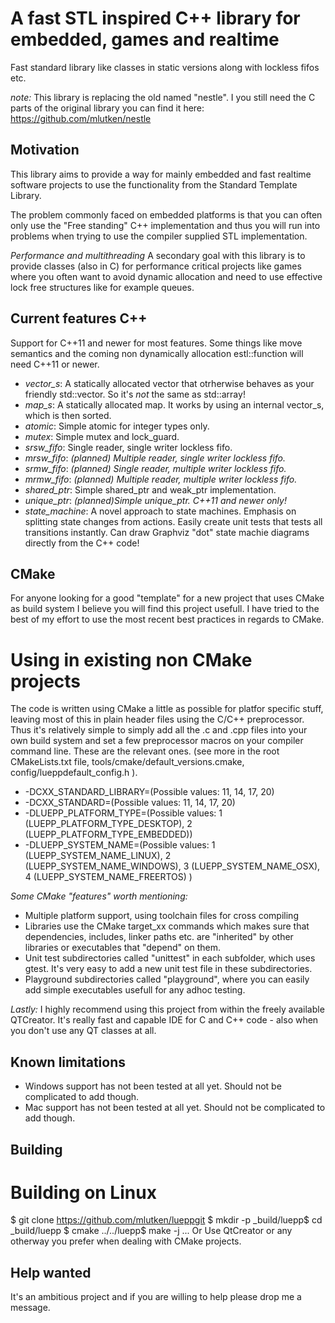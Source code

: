 A fast STL inspired C++ library for embedded, games and realtime
================================================================
Fast standard library like classes in static versions along with lockless fifos etc.

*note:* This library is replacing the old named "nestle". I you still need the C parts of the 
original library you can find it here: https://github.com/mlutken/nestle


Motivation
----------
This library aims to provide a way for mainly embedded and fast realtime software
projects to use the functionality from the Standard Template Library.

The problem commonly faced on embedded platforms is that you can often only
use the "Free standing" C++ implementation and thus you will run into problems
when trying to use the compiler supplied STL implementation.


*Performance and multithreading*
A secondary goal with this library is to provide classes (also in C) for performance critical
projects like games where you often want to avoid dynamic allocation and need to use effective
lock free structures like for example queues.


Current features C++
--------------------
Support for C++11 and newer for most features. Some things like move semantics and the
coming non dynamically allocation estl::function will need C++11 or newer.

- *vector_s*: A statically allocated vector that otrherwise behaves as your friendly std::vector.
  So it's _not_ the same as std::array!
- *map_s*: A statically allocated map. It works by using an internal vector_s, which is then sorted.
- *atomic*: Simple atomic for integer types only.
- *mutex*: Simple mutex and lock_guard.
- *srsw_fifo*: Single reader, single writer lockless fifo.
- *mrsw_fifo*: _(planned) Multiple reader, single writer lockless fifo._
- *srmw_fifo*: _(planned) Single reader, multiple writer lockless fifo._
- *mrmw_fifo*: _(planned) Multiple reader, multiple writer lockless fifo._
- *shared_ptr*: Simple shared_ptr and weak_ptr implementation.
- *unique_ptr*: _(planned)Simple unique_ptr. C++11 and newer only!_
- *state_machine*: A novel approach to state machines. Emphasis on splitting state changes from actions.
   Easily create unit tests that tests all transitions instantly. Can draw Graphviz "dot" state machie diagrams
   directly from the C++ code!



CMake
-----
For anyone looking for a good "template" for a new project that uses CMake as build
system I believe you will find this project usefull.
I have tried to the best of my effort to use the most recent best practices in regards
to CMake.

# Using in existing non CMake projects
The code is written using CMake a little as possible for platfor specific stuff, leaving most
of this in plain header files using the C/C++ preprocessor. Thus it's relatively simple to simply add
all the .c and .cpp files into your own build system and set a few preprocessor macros on your compiler
command line. These are the relevant ones. (see more in the root CMakeLists.txt file,
tools/cmake/default_versions.cmake, config/lueppdefault_config.h ).

- -DCXX_STANDARD_LIBRARY=(Possible values: 11, 14, 17, 20)
- -DCXX_STANDARD=(Possible values: 11, 14, 17, 20)
- -DLUEPP_PLATFORM_TYPE=(Possible values: 1 (LUEPP_PLATFORM_TYPE_DESKTOP), 2 (LUEPP_PLATFORM_TYPE_EMBEDDED))
- -DLUEPP_SYSTEM_NAME=(Possible values: 1 (LUEPP_SYSTEM_NAME_LINUX), 2 (LUEPP_SYSTEM_NAME_WINDOWS), 3 (LUEPP_SYSTEM_NAME_OSX), 4 (LUEPP_SYSTEM_NAME_FREERTOS) )

*Some CMake "features" worth mentioning:*
- Multiple platform support, using toolchain files for cross compiling
- Libraries use the CMake target_xx commands which makes sure that dependencies, includes, linker paths etc.
  are "inherited" by other libraries or executables that "depend" on them.
- Unit test subdirectories called "unittest" in each subfolder, which uses gtest. It's very easy to add a new unit test file in these
  subdirectories.
- Playground subdirectories called "playground", where you can easily add simple executables usefull for any adhoc testing.


*Lastly:* I highly recommend using this project from within the freely available QTCreator.
It's really fast and capable IDE for C and C++ code - also when you don't use any QT classes at all.

Known limitations
-----------------
- Windows support has not been tested at all yet. Should not be complicated to add though.
- Mac support has not been tested at all yet. Should not be complicated to add though.


Building
--------
# Building on Linux
$ git clone https://github.com/mlutken/lueppgit
$ mkdir -p _build/luepp$ cd _build/luepp
$ cmake ../../luepp$ make -j
...
Or Use QtCreator or any otherway you prefer when dealing with CMake projects.


Help wanted
-----------
It's an ambitious project and if you are willing to help please drop me a message.


